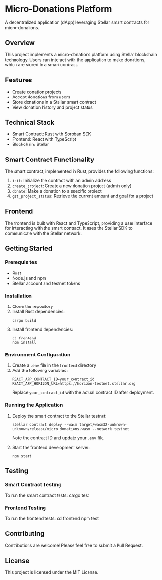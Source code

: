 # Micro-Donations Platform

A decentralized application (dApp) leveraging Stellar smart contracts for micro-donations.

## Overview

This project implements a micro-donations platform using Stellar blockchain technology. Users can interact with the application to make donations, which are stored in a smart contract.

## Features

- Create donation projects
- Accept donations from users
- Store donations in a Stellar smart contract
- View donation history and project status

## Technical Stack

- Smart Contract: Rust with Soroban SDK
- Frontend: React with TypeScript
- Blockchain: Stellar

## Smart Contract Functionality

The smart contract, implemented in Rust, provides the following functions:

1. `init`: Initialize the contract with an admin address
2. `create_project`: Create a new donation project (admin only)
3. `donate`: Make a donation to a specific project
4. `get_project_status`: Retrieve the current amount and goal for a project

## Frontend

The frontend is built with React and TypeScript, providing a user interface for interacting with the smart contract. It uses the Stellar SDK to communicate with the Stellar network.

## Getting Started

### Prerequisites

- Rust
- Node.js and npm
- Stellar account and testnet tokens

### Installation

1. Clone the repository
2. Install Rust dependencies:
   ```
   cargo build
   ```
3. Install frontend dependencies:
   ```
   cd frontend
   npm install
   ```

### Environment Configuration

1. Create a `.env` file in the `frontend` directory
2. Add the following variables:
   ```
   REACT_APP_CONTRACT_ID=your_contract_id
   REACT_APP_HORIZON_URL=https://horizon-testnet.stellar.org
   ```
   Replace `your_contract_id` with the actual contract ID after deployment.

### Running the Application

1. Deploy the smart contract to the Stellar testnet:
   ```
   stellar contract deploy --wasm target/wasm32-unknown-unknown/release/micro_donations.wasm --network testnet
   ```
   Note the contract ID and update your `.env` file.

2. Start the frontend development server:
   ```
   npm start
   ```

## Testing

### Smart Contract Testing

To run the smart contract tests:
cargo test


### Frontend Testing

To run the frontend tests:
cd frontend
npm test


## Contributing

Contributions are welcome! Please feel free to submit a Pull Request.

## License

This project is licensed under the MIT License.
